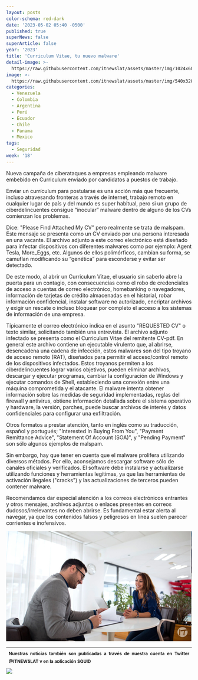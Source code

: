 ```yaml
---
layout: posts
color-schema: red-dark
date: '2023-05-02 05:40 -0500'
published: true
superNews: false
superArticle: false
year: '2023'
title: 'Curriculum Vitae, tu nuevo malware'
detail-image: >-
  https://raw.githubusercontent.com/itnewslat/assets/master/img/1024x680/Curriculum-vitale-g.jpg
image: >-
  https://raw.githubusercontent.com/itnewslat/assets/master/img/540x320/Curriculum-vitale-p.jpg
categories:
  - Venezuela
  - Colombia
  - Argentina
  - Perú
  - Ecuador
  - Chile
  - Panama
  - Mexico
tags:
  - Seguridad
week: '18'
---
```

Nueva campaña de ciberataques a empresas empleando malware embebido en Curriculum enviado por candidatos a puestos de trabajo.
 
Enviar un currículum para postularse es una acción más que frecuente, incluso atravesando fronteras a través de internet, trabajo remoto en cualquier lugar de país y del mundo es super habitual, pero si un grupo de ciberdelincuentes consigue “inocular” malware dentro de alguno de los CVs comienzan los problemas.
 
Dice: "Please Find Attached My CV" pero realmente se trata de malspam. Este mensaje se presenta como un CV enviado por una persona interesada en una vacante. El archivo adjunto a este correo electrónico está diseñado para infectar dispositivos con diferentes malwares como por ejemplo: Agent Tesla, More_Eggs, etc. Algunos de ellos polimórficos, cambian su forma, se camuflan modificando su “genética” para esconderse y evitar ser detectado.
 
De este modo, al abrir un Curriculum Vitae, el usuario sin saberlo abre la puerta para un contagio, con consecuencias como el robo de credenciales de acceso a cuentas de correo electrónico, homebanking o navegadores, información de tarjetas de crédito almacenadas en el historial, robar información confidencial, instalar software no autorizado, encriptar archivos y exigir un rescate o incluso bloquear por completo el acceso a los sistemas de información de una empresa.
 
Típicamente el correo electrónico indica en el asunto "REQUESTED CV" o texto similar, solicitando también una entrevista. El archivo adjunto infectado se presenta como el Curriculum Vitae del remitente CV-pdf. En general este archivo contiene un ejecutable virulento que, al abrirse, desencadena una cadena de infección, estos malwares son del tipo troyano de acceso remoto (RAT), diseñados para permitir el acceso/control remoto de los dispositivos infectados. Estos troyanos permiten a los ciberdelincuentes lograr varios objetivos, pueden eliminar archivos, descargar y ejecutar programas, cambiar la configuración de Windows y ejecutar comandos de Shell, estableciendo una conexión entre una máquina comprometida y el atacante. El malware intenta obtener información sobre las medidas de seguridad implementadas, reglas del firewall y antivirus, obtiene información detallada sobre el sistema operativo y  hardware, la versión, parches, puede buscar archivos de interés y datos confidenciales para configurar una exfiltración.
 
Otros formatos a prestar atención, tanto en inglés como su traducción, español y portugués; "Interested In Buying From You", "Payment Remittance Advice", "Statement Of Account (SOA)", y "Pending Payment" son sólo algunos ejemplos de malspam.
 
Sin embargo, hay que tener en cuenta que el malware prolifera utilizando diversos métodos. Por ello, aconsejamos descargar software sólo de canales oficiales y verificados. El software debe instalarse y actualizarse utilizando funciones y herramientas legítimas, ya que las herramientas de activación ilegales ("cracks") y las actualizaciones de terceros pueden contener malware.
 
Recomendamos dar especial atención a los correos electrónicos entrantes y otros mensajes, archivos adjuntos o enlaces presentes en correos dudosos/irrelevantes no deben abrirse. Es fundamental estar alerta al navegar, ya que los contenidos falsos y peligrosos en línea suelen parecer corrientes e inofensivos.

![](https://raw.githubusercontent.com/itnewslat/assets/master/img/540x320/Curriculum-vitale-p.jpg)

<table style="height: 42px;" width="569">
<tbody>
<tr>
<td style="text-align: justify;"><sub><strong>Nuestras noticias también son publicadas a través de nuestra cuenta en Twitter <a href="https://twitter.com/itnewslat?lang=es">@ITNEWSLAT</a> y en la aplicación <a href="https://squidapp.co/en/">SQUID</a></strong></sub></td>
</tr>
</tbody>
</table>
<img src="https://tracker.metricool.com/c3po.jpg?hash=56f88a41e39ab42c063cc51676587a04"/>